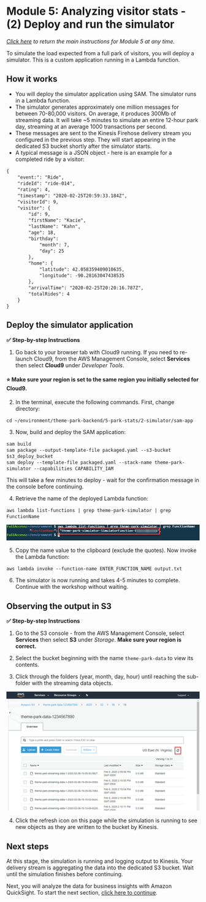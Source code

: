 # Module 5: Analyzing visitor stats - (2) Deploy and run the simulator

*[Click here](../README.md) to return the main instructions for Module 5 at any time.*

To simulate the load expected from a full park of visitors, you will deploy a simulator. This is a custom application running in a Lambda function.

## How it works

* You will deploy the simulator application using SAM. The simulator runs in a Lambda function.
* The simulator generates approximately one million messages for between 70-80,000 visitors. On average, it produces 300Mb of streaming data. It will take ~5 minutes to simulate an entire 12-hour park day, streaming at an average 1000 transactions per second.
* These messages are sent to the Kinesis Firehose delivery stream you configured in the previous step. They will start appearing in the dedicated S3 bucket shortly after the simulator starts.
* A typical message is a JSON object - here is an example for a completed ride by a visitor:

```
{
    "event:": "Ride",
    "rideId": "ride-014",
    "rating": 4,
    "timestamp": "2020-02-25T20:59:33.184Z",
    "visitorId": 9,
    "visitor": {
        "id": 9,
        "firstName": "Kacie",
        "lastName": "Kahn",
        "age": 18,
        "birthday":                      
            "month": 7,
            "day": 25
        },
        "home": {
            "latitude": 42.058359409010635,
            "longitude": -90.28163047438535
        },
        "arrivalTime": "2020-02-25T20:20:16.787Z",
        "totalRides": 4
    }
}
```
## Deploy the simulator application

**:white_check_mark: Step-by-step Instructions**

1. Go back to your browser tab with Cloud9 running. If you need to re-launch Cloud9, from the AWS Management Console, select **Services** then select **Cloud9** under *Developer Tools*.

#### :star: Make sure your region is set to the same region you initially selected for Cloud9.

2. In the terminal, execute the following commands. First, change directory:

```
cd ~/environment/theme-park-backend/5-park-stats/2-simulator/sam-app
```
3. Now, build and deploy the SAM application:
```
sam build
sam package --output-template-file packaged.yaml --s3-bucket $s3_deploy_bucket
sam deploy --template-file packaged.yaml --stack-name theme-park-simulator --capabilities CAPABILITY_IAM
```
This will take a few minutes to deploy - wait for the confirmation message in the console before continuing.

4. Retrieve the name of the deployed Lambda function:

```
aws lambda list-functions | grep theme-park-simulator | grep FunctionName
```
![Lambda function name](../../images/module5-2-simulator-getname.png)

5. Copy the name value to the clipboard (exclude the quotes). Now invoke the Lambda function:
```
aws lambda invoke --function-name ENTER_FUNCTION_NAME output.txt
```
6. The simulator is now running and takes 4-5 minutes to complete. Continue with the workshop without waiting.

## Observing the output in S3

**:white_check_mark: Step-by-step Instructions**

1. Go to the S3 console - from the AWS Management Console, select **Services** then select **S3** under *Storage*. **Make sure your region is correct.**

2. Select the bucket beginning with the name `theme-park-data` to view its contents. 

3. Click through the folders (year, month, day, hour) until reaching the sub-folder with the streaming data objects.

![Lambda function name](../../images/module5-2-simulator-s3.png)

4. Click the refresh icon on this page while the simulation is running to see new objects as they are written to the bucket by Kinesis.

## Next steps

At this stage, the simulation is running and logging output to Kinesis. Your delivery stream is aggregating the data into the dedicated S3 bucket. Wait until the simulation finishes before continuing.

Next, you will analyze the data for business insights with Amazon QuickSight. To start the next section, [click here to continue](../3-quicksight/README.md).